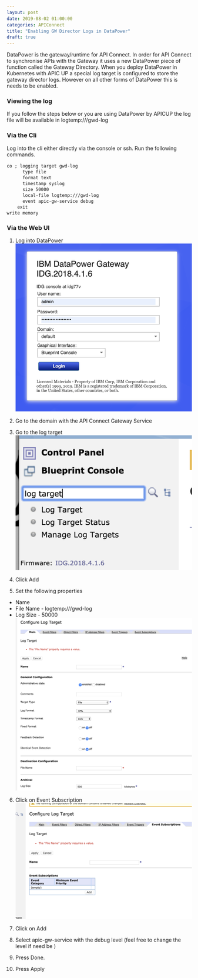 ```yaml
---
layout: post
date: 2019-08-02 01:00:00
categories: APIConnect
title: "Enabling GW Director Logs in DataPower"
draft: true
---
```


DataPower is the gateway/runtime for API Connect. In order for API Connect to synchronise APIs with the Gateway it uses a new DataPower piece of function called the Gateway Directory. When you deploy DataPower in Kubernetes with APIC UP a special log target is configured to store the gateway director logs. However on all other forms of DataPower this is needs to be enabled.


### Viewing the log

If you follow the steps below or you are using DataPower by APICUP the log file will be available in logtemp:///gwd-log


### Via the Cli

Log into the cli either directly via the console or ssh. Run the following commands.

```
co ; logging target gwd-log
      type file
      format text
      timestamp syslog
      size 50000
      local-file logtemp:///gwd-log
      event apic-gw-service debug
    exit
write memory
```


### Via the Web UI

1. Log into DataPower
![](/images/2019-08-02-1.png)
2. Go to the domain with the API Connect Gateway Service

3. Go to the log target
![](/images/2019-08-02-2.png)
4. Click Add

5. Set the following properties

* Name
* File Name - logtemp:///gwd-log
* Log Size - 50000
![](/images/2019-08-02-3.png)
6. Click on Event Subscription
![](/images/2019-08-02-4.png)
7. Click on Add

8. Select apic-gw-service with the debug level  (feel free to change the level if need be )

9. Press Done.

10. Press Apply

